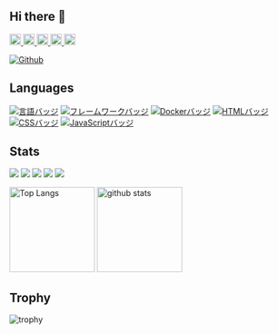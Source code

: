 ## Hi there 👋
<p align="left">
  <a href="https://github.com/keito-isurugi">
    <img height="20" src="https://komarev.com/ghpvc/?username=keito-isurugi" />
  </a>
  <a href="https://github.com/keito-isurugi">
    <img height="20" src="https://img.shields.io/github/followers/keito-isurugi?label=follow&logo=github&style=flat" />
  </a>
  <a href="http://qiita.com/keito-isurugi">
    <img height="20" src="https://qiita-badge.apiapi.app/s/keito-isurugi/posts.svg" />
  </a>
  <a href="http://qiita.com/keito-isurugi">
    <img height="20" src="https://qiita-badge.apiapi.app/s/keito-isurugi/contributions.svg" />
  </a>
  <a href="https://zenn.dev/i_keito">
    <img height="20" src="https://badgen.org/img/zenn/i_keito/articles?style=plastic" />
  </a>
</p>

[![Github](https://img.shields.io/badge/--FFFFFF?style=social&logo=github&label=Follow%20keito-isurugi)](https://github.com/keito-isurugi)

## Languages
[![言語バッジ](https://img.shields.io/badge/-Ruby-CC342D.svg?logo=ruby&style=flat-square&logoColor=white)](https://www.ruby-lang.org/)
[![フレームワークバッジ](https://img.shields.io/badge/-Ruby%20on%20Rails-CC0000.svg?logo=ruby-on-rails&style=flat-square&logoColor=white)](https://rubyonrails.org/)
[![Dockerバッジ](https://img.shields.io/badge/-Docker-2496ED.svg?logo=docker&style=flat-square&logoColor=white)](https://www.docker.com/)
[![HTMLバッジ](https://img.shields.io/badge/-HTML5-E34F26.svg?logo=html5&style=flat-square&logoColor=white)](https://developer.mozilla.org/en-US/docs/Web/Guide/HTML)
[![CSSバッジ](https://img.shields.io/badge/-CSS3-1572B6.svg?logo=css3&style=flat-square&logoColor=white)](https://developer.mozilla.org/en-US/docs/Web/CSS)
[![JavaScriptバッジ](https://img.shields.io/badge/-JavaScript-F7DF1E.svg?logo=javascript&style=flat-square&logoColor=black)](https://developer.mozilla.org/en-US/docs/Web/JavaScript)

## Stats
![](http://github-profile-summary-cards.vercel.app/api/cards/profile-details?username=keito-isurugi&theme=gruvbox)
![](http://github-profile-summary-cards.vercel.app/api/cards/repos-per-language?username=keito-isurugi&theme=gruvbox)
![](http://github-profile-summary-cards.vercel.app/api/cards/most-commit-language?username=keito-isurugi&theme=gruvbox)
![](http://github-profile-summary-cards.vercel.app/api/cards/stats?username=keito-isurugi&theme=gruvbox)
![](http://github-profile-summary-cards.vercel.app/api/cards/productive-time?username=keito-isurugi&theme=gruvbox&utcOffset=9)

<img alt="Top Langs" height="150px" src="https://github-readme-stats.vercel.app/api/top-langs/?username=keito-isurugi&layout=compact&count_private=true&show_icons=true&theme=tokyonight" />
<img alt="github stats" height="150px" src="https://github-readme-stats.vercel.app/api?username=keito-isurugi&count_private=true&show_icons=true&show_icons=true&theme=tokyonight" />

## Trophy
![trophy](https://github-profile-trophy.vercel.app/?username=Keichan15&theme=gruvbox)




<!-- GitHubの草
![](https://raw.githubusercontent.com/keito-isurugi/keito-isurugi/output/github-contribution-grid-snake.svg) 
-->

<!--
**keito-isurugi/keito-isurugi** is a ✨ _special_ ✨ repository because its `README.md` (this file) appears on your GitHub profile.

Here are some ideas to get you started:

- 🔭 I’m currently working on ...
- 🌱 I’m currently learning ...
- 👯 I’m looking to collaborate on ...
- 🤔 I’m looking for help with ...
- 💬 Ask me about ...
- 📫 How to reach me: ...
- 😄 Pronouns: ...
- ⚡ Fun fact: ...
-->
